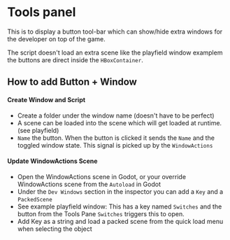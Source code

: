 # Tools panel
This is to display a button tool-bar which can show/hide extra windows for the developer
on top of the game.

The script doesn't load an extra scene like the playfield window examplem the buttons are direct inside the `HBoxContainer`.

## How to add Button + Window
#### Create Window and Script
- Create a folder under the window name (doesn't have to be perfect)
- A scene can be loaded into the scene which will get loaded at runtime.(see playfield)
- `Name` the button. When the button is clicked it sends the `Name` and the toggled window state.
This signal is picked up by the `WindowActions`

#### Update WindowActions Scene
- Open the WindowActions scene in Godot, or your override WindowActions scene from the `Autoload` in Godot
- Under the `Dev Windows` section in the inspector you can add a `Key` and a `PackedScene`
- See example playfield window: This has a key named `Switches` and the button from the Tools Pane `Switches` triggers this to open.
- Add Key as a string and load a packed scene from the quick load menu when selecting the object
